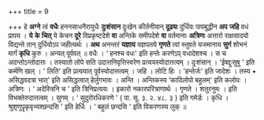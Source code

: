 +++
title = 9

+++
हे **अग्ने** त्वं **वधैः** हननसाधनैरायुधैः **दुःशंसान** दुःखेन कीर्तनीयान् **दूढ्यः** दुर्धियः पापबुद्धीन **अप** **जहि** वधं प्रापय । **ये** **के** **चित्** ये केचन **दूरे** विप्रकृष्टदेशे **वा** अन्तिके समीपदेशे **वा** वर्तमानाः **अत्रिणः** अत्तारो राक्षसादयो विद्यन्ते तान् दुर्धियोऽप जहीत्यर्थः । **अथ** अनन्तरं **यज्ञाय** यज्ञपतये **गृणते** त्वां स्तुवते यजमानाय **सुगं** शोभनं मार्गं **कृधि** कुरु । अन्यत् पूर्ववत् ॥ वधैः । ‘ हनश्च वधः' इति हन्तेः करणेऽप् वधादेशश्च । स च अदन्तोऽन्तोदात्तः । तस्यातो लोपे सति उदात्तनिवृत्तिस्वरेण प्रत्ययस्योदात्तत्वम् । दुःशंसान् । 'ईषद्दुःसुषु ' इति कर्मणि खल् । ' लिति' इति प्रत्ययात् पूर्वस्योदात्तत्वम् । जहि । लोटि हिः । 'हन्तेर्जः' इति जादेशः । तस्य • असिद्धवदत्रा भात्' इति असिद्धत्वात् हेर्लुगभावः । अन्ति । अन्तिकस्य ‘कादिलोपो बहुलम्' इति कलोपः । अत्रिणः । ‘ अदेस्त्रिनि च ' इति त्रिनिप्रत्ययः । इकारो नकारपरित्राणार्थः । गृणते । शतुरनुमः । इति विभक्तेरुदात्तत्वम् । सुगम् । ‘ सुदुरोरधिकरणे ' ( पा. सू. ३. २. ४८. ३ ) इति गमेर्डः । कृधि । श्रुशृणुपॄकृवृभ्यश्छन्दसि ' इति हेर्धिः । ‘ बहुलं छन्दसि ' इति विकरणस्य लुक् ॥